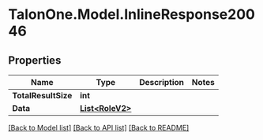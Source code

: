 # TalonOne.Model.InlineResponse20046
## Properties

Name | Type | Description | Notes
------------ | ------------- | ------------- | -------------
**TotalResultSize** | **int** |  | 
**Data** | [**List&lt;RoleV2&gt;**](RoleV2.md) |  | 

[[Back to Model list]](../README.md#documentation-for-models) [[Back to API list]](../README.md#documentation-for-api-endpoints) [[Back to README]](../README.md)

